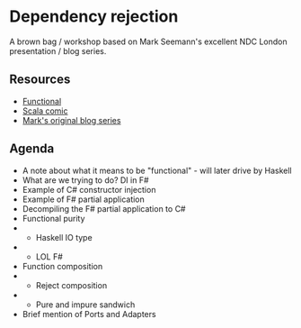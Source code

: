 # Dependency rejection

A brown bag / workshop based on Mark Seemann's excellent NDC London presentation / blog series.

## Resources

* [Functional](https://media.giphy.com/media/26xBQ9WMsIatCws5q/giphy.gif)
* [Scala comic](http://blog.ploeh.dk/content/binary/dependency-injection-in-scala-comic.jpg)
* [Mark's original blog series](http://blog.ploeh.dk/2017/01/27/from-dependency-injection-to-dependency-rejection/)

## Agenda

- A note about what it means to be "functional" - will later drive by Haskell
- What are we trying to do? DI in F#
- Example of C# constructor injection
- Example of F# partial application
- Decompiling the F# partial application to C#
- Functional purity
- - Haskell IO type
- - LOL F#
- Function composition
- - Reject composition
- - Pure and impure sandwich
- Brief mention of Ports and Adapters